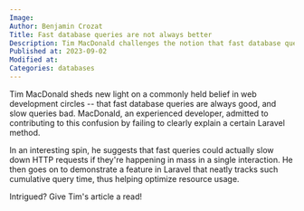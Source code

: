 ```yaml
---
Image: 
Author: Benjamin Crozat
Title: Fast database queries are not always better
Description: Tim MacDonald challenges the notion that fast database queries are always better - see why in his intriguing Laravel feature walkthrough.
Published at: 2023-09-02
Modified at: 
Categories: databases
---
```


Tim MacDonald sheds new light on a commonly held belief in web development circles -- that fast database queries are always good, and slow queries bad. MacDonald, an experienced developer, admitted to contributing to this confusion by failing to clearly explain a certain Laravel method.

In an interesting spin, he suggests that fast queries could actually slow down HTTP requests if they're happening in mass in a single interaction. He then goes on to demonstrate a feature in Laravel that neatly tracks such cumulative query time, thus helping optimize resource usage.

Intrigued? Give Tim's article a read!
